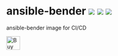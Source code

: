 # ansible-bender [![](https://images.microbadger.com/badges/version/jorgeandrada/alpine-bender:latest.svg)](https://microbadger.com/images/jorgeandrada/alpine-bender:latest "Get your own version badge on microbadger.com") [![](https://images.microbadger.com/badges/image/jorgeandrada/alpine-bender:latest.svg)](https://microbadger.com/images/jorgeandrada/alpine-bender:latest "Get your own image badge on microbadger.com") [![](https://images.microbadger.com/badges/commit/jorgeandrada/alpine-bender:latest.svg)](https://microbadger.com/images/jorgeandrada/alpine-bender:latest "Get your own commit badge on microbadger.com")

ansible-bender image for CI/CD

<a href='https://ko-fi.com/A417UXC' target='_blank'><img height='36' style='border:0px;height:36px;' src='https://az743702.vo.msecnd.net/cdn/kofi2.png?v=0' border='0' alt='Buy Me a Coffee at ko-fi.com' /></a>
